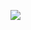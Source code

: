 

![](https://github.com/alperenilgaz/https://github.com/alperenilgaz/my_site_login_page/blob/master/gif/Yeni-video2.gif)
